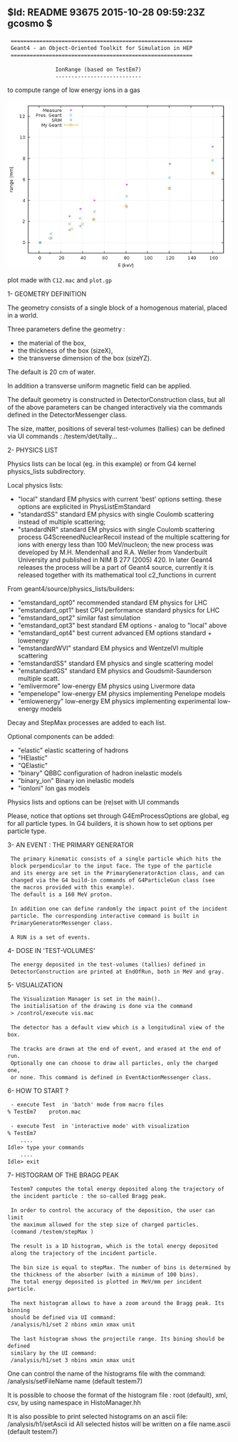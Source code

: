 $Id: README 93675 2015-10-28 09:59:23Z gcosmo $
-------------------------------------------------------------------

     =========================================================
     Geant4 - an Object-Oriented Toolkit for Simulation in HEP
     =========================================================

                   IonRange (based on TestEm7) 
                   ---------------------------

 to compute range of low energy ions in a gas

![alt text](plot.png "Comparison with SRIM")	

 plot made with `C12.mac` and `plot.gp`

 1- GEOMETRY DEFINITION

 The geometry consists of a single block of a homogenous material,
 placed in a world.
    	
 Three parameters define the geometry :
 - the material of the box,
 - the thickness of the box (sizeX),
 - the transverse dimension of the box (sizeYZ).
	
 The default is 20 cm of water.
 	 	
 In addition a transverse uniform magnetic field can be applied.
 	
 The default geometry is constructed in DetectorConstruction class,
 but all of the above parameters can be changed interactively via
 the commands defined in the DetectorMessenger class.
 
 The size, matter, positions of several test-volumes (tallies) can be
 defined via UI commands : /testem/det/tally...    
	
 2- PHYSICS LIST
 
 Physics lists can be local (eg. in this example) or from G4 kernel
 physics_lists subdirectory.
     
 Local physics lists:	 
 - "local"	standard EM physics with current 'best' options setting.
                these options are explicited in PhysListEmStandard		
 - "standardSS" standard EM physics with single Coulomb scattering 
                instead of multiple scattering; 
 - "standardNR" standard EM physics with single Coulomb scattering 
                process G4ScreenedNuclearRecoil instead of the 
                multiple scattering for ions with energy less than 
                100 MeV/nucleon; the new process was developed 
                by M.H. Mendenhall and R.A. Weller from Vanderbuilt 
                University and published in NIM B 277 (2005) 420.
                In later Geant4 releases the process will be a part
                of Geant4 source, currently it is released together
                with its mathematical tool c2_functions in current 
    
 From geant4/source/physics_lists/builders:	 
 - "emstandard_opt0" recommended standard EM physics for LHC
 - "emstandard_opt1" best CPU performance standard physics for LHC
 - "emstandard_opt2" similar fast simulation
 - "emstandard_opt3" best standard EM options - analog to "local" above
 - "emstandard_opt4" best current advanced EM options standard + lowenergy
 - "emstandardWVI" standard EM physics and WentzelVI multiple scattering
 - "emstandardSS"  standard EM physics and single scattering model
 - "emstandardGS"  standard EM physics and Goudsmit-Saunderson multiple scatt.
 - "emlivermore"  low-energy EM physics using Livermore data
 - "empenelope"   low-energy EM physics implementing Penelope models
 - "emlowenergy"  low-energy EM physics implementing experimental
                  low-energy models
  
 Decay and StepMax processes are added to each list. 

 Optional components can be added:
 - "elastic"       elastic scattering of hadrons
 - "HElastic"
 - "QElastic"    
 - "binary"        QBBC configuration of hadron inelastic models
 - "binary_ion"    Binary ion inelastic models
 - "ionIoni"       Ion gas models
     		        
 Physics lists and options can be (re)set with UI commands
    
 Please, notice that options set through G4EmProcessOptions are global, eg
 for all particle types. In G4 builders, it is shown how to set options per
 particle type.		
 	 
 3- AN EVENT : THE PRIMARY GENERATOR
 
     The primary kinematic consists of a single particle which hits the
     block perpendicular to the input face. The type of the particle
     and its energy are set in the PrimaryGeneratorAction class, and can
     changed via the G4 build-in commands of G4ParticleGun class (see
     the macros provided with this example).
     The default is a 160 MeV proton.
     	
     In addition one can define randomly the impact point of the incident
     particle. The corresponding interactive command is built in
     PrimaryGeneratorMessenger class.
	 	
     A RUN is a set of events.

 4- DOSE IN 'TEST-VOLUMES'
  
     The energy deposited in the test-volumes (tallies) defined in
     DetectorConstruction are printed at EndOfRun, both in MeV and gray.
 				
 5- VISUALIZATION
 
     The Visualization Manager is set in the main().
     The initialisation of the drawing is done via the command
     > /control/execute vis.mac
 	
     The detector has a default view which is a longitudinal view of the box.
 	
     The tracks are drawn at the end of event, and erased at the end of run.
     Optionally one can choose to draw all particles, only the charged one,
     or none. This command is defined in EventActionMessenger class.
     
 6- HOW TO START ?
 
     - execute Test  in 'batch' mode from macro files
 	% TestEm7    proton.mac
 		
     - execute Test  in 'interactive mode' with visualization
 	% TestEm7 
 		....
 	Idle> type your commands
 		....
 	Idle> exit

 7- HISTOGRAM OF THE BRAGG PEAK
 
     Testem7 computes the total energy deposited along the trajectory of 
     the incident particle : the so-called Bragg peak.
     
     In order to control the accuracy of the deposition, the user can limit
     the maximum allowed for the step size of charged particles.
     (command /testem/stepMax )
 
     The result is a 1D histogram, which is the total energy deposited 
     along the trajectory of the incident particle.
     
     The bin size is equal to stepMax. The number of bins is determined by 
     the thickness of the absorber (with a minimum of 100 bins).
     The total energy deposited is plotted in MeV/mm per incident particle.  

     The next histogram allows to have a zoom around the Bragg peak. Its binning
     should be defined via UI command: 
     /analysis/h1/set 2 nbins xmin xmax unit

     The last histogram shows the projectile range. Its bining should be defined
     similary by the UI command:
     /analysis/h1/set 3 nbins xmin xmax unit
         
   One can control the name of the histograms file with the command:
   /analysis/setFileName  name  (default testem7)
   
   It is possible to choose the format of the histogram file : root (default),
   xml, csv, by using namespace in HistoManager.hh 
     
   It is also possible to print selected histograms on an ascii file:
   /analysis/h1/setAscii id
   All selected histos will be written on a file name.ascii  (default testem7)
